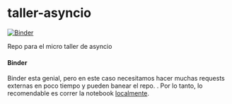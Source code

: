 # taller-asyncio

[![Binder](https://mybinder.org/badge_logo.svg)](https://mybinder.org/v2/gh/devsar/taller-asyncio/master?filepath=notebooks%2FTaller.ipynb)

Repo para el micro taller de asyncio

#### Binder

Binder esta genial, pero en este caso necesitamos hacer muchas requests externas en poco tiempo y pueden banear el repo. [](https://mybinder.readthedocs.io/en/latest/user-guidelines.html). Por lo tanto, lo recomendable es correr la notebook [localmente](./notebooks).
